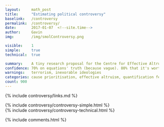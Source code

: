 ```yaml
---
layout: 	math_post
title:  	"Estimating political controversy"
baselink:	/controversy
permalink:	/controversy/
date:   	2017-01-07  <!--site.time-->
author:		Gavin	
img:		/img/smolControversy.png

visible:	1
simple:		true
technical:	true

summary:	A tiny research proposal for the Centre for Effective Altruism - can we quantify controversy / obstructionism?
confidence: 70% on equations' truth (because vague). 80% that it's worth doing.
warnings: 	terrorism, inexorable ideologies
categories: cause prioritisation, effective altruism, quantification fever
count: 900
---
```


{%	include controversy/links.md	%} 


<div id="simple" class="tabContent">
	{%	include controversy/controversy-simple.html	%}
</div>

<div id="technical" class="tabContent defaultOpen">
	{%	include controversy/controversy-technical.html	%}
</div>


{%  include comments.html %}
